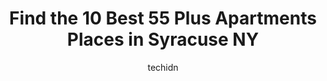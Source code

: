 ---
layout: ampstory
image: https://i0.wp.com/www.depkes.org/wp-content/uploads/2023/06/55-plus-apartments-0-in-syracuse-ny-1685824157.jpeg?resize=640,853
author: techidn
featured: false
description: Discover the impressive array of 55 Plus Apartments options in Syracuse NY, where you can find 10 of the largest 55 Plus Apartments establishments in the area. From renowned classics to hidd
title: Find the 10 Best 55 Plus Apartments Places in Syracuse NY
cover:
   title: Find the 10 Best 55 Plus Apartments Places in Syracuse NY
   subtitle: Rickpate
   background: https://www.depkes.org/wp-content/uploads/2023/06/55-plus-apartments-0-in-syracuse-ny-1685824157.jpeg

pages: 
 - layout: thirds
   top: <h1>#1 The Bernardine</h1>
   bottom: "<p>Place tolive different walks of life here.aides give meds,check on u,more than Brighton Towers, indepent living.bernardine is assisted living facility depends of degree h</p>"
   background: https://www.depkes.org/wp-content/uploads/2023/06/55-plus-apartments-1-in-syracuse-ny-1685824157.jpeg
   backgroundblur: true
 - layout: thirds
   top: <h1>#2 Oaks At Menorah Park Campus</h1>
   bottom: "<p>This is a great independent living facility. I had my parents live there for 3 years many years ago.. it was the right place for them at the time.</p>"
   background: https://www.depkes.org/wp-content/uploads/2023/06/55-plus-apartments-2-in-syracuse-ny-1685824158.jpeg
   cta:
      link: https://www.depkes.org/blog/find-the-10-best-55-plus-apartments-places-in-syracuse-ny/
      text: Find the 10 Best 55 Plus Apartments Places in Syracuse NY
 - layout: thirds
   top: <h1>#3 Solvay Senior Apartments</h1>
   bottom: "<p>200 Russet Ln, Syracuse, NY 13209, United States</p>"
   background: https://www.depkes.org/wp-content/uploads/2023/06/55-plus-apartments-3-in-syracuse-ny-1685824158.jpeg
   cta:
      link: https://www.depkes.org/blog/find-the-10-best-55-plus-apartments-places-in-syracuse-ny/
      text: Find the 10 Best 55 Plus Apartments Places in Syracuse NY
 - layout: thirds
   top: <h1>#4 YMCA Senior Apartments</h1>
   bottom: "<p>326 Montgomery St, Syracuse, NY 13202, United States</p>"
   background: https://images.unsplash.com/photo-1620421680010-0766ff230392?ixlib=rb-4.0.3&ixid=MnwxMjA3fDB8MHxwaG90by1wYWdlfHx8fGVufDB8fHx8&auto=format&fit=crop&w=640&h=853&q=80
   cta:
      link: https://www.depkes.org/blog/find-the-10-best-55-plus-apartments-places-in-syracuse-ny/
      text: Find the 10 Best 55 Plus Apartments Places in Syracuse NY
 - layout: thirds
   top: <h1>#5 Providence House Apartments</h1>
   bottom: "<p>1700 W Onondaga St, Syracuse, NY 13204, United States</p>"
   background: https://images.unsplash.com/photo-1524169358666-79f22534bc6e?ixlib=rb-4.0.3&ixid=MnwxMjA3fDB8MHxwaG90by1wYWdlfHx8fGVufDB8fHx8&auto=format&fit=crop&w=640&h=853&q=80
   cta:
      link: https://www.depkes.org/blog/find-the-10-best-55-plus-apartments-places-in-syracuse-ny/
      text: Find the 10 Best 55 Plus Apartments Places in Syracuse NY
 - layout: thirds
   top: <h1>#6 Pompei North Apartments</h1>
   bottom: "<p>143 Mary St, Syracuse, NY 13208, United States</p>"
   background: https://images.unsplash.com/photo-1515405295579-ba7b45403062?ixlib=rb-4.0.3&ixid=MnwxMjA3fDB8MHxwaG90by1wYWdlfHx8fGVufDB8fHx8&auto=format&fit=crop&w=640&h=853&q=80
   cta:
      link: https://www.depkes.org/blog/find-the-10-best-55-plus-apartments-places-in-syracuse-ny/
      text: Find the 10 Best 55 Plus Apartments Places in Syracuse NY
 - layout: thirds
   top: <h1>#7 The Gardens at St. Anthony</h1>
   bottom: "<p>411 W Colvin St, Syracuse, NY 13205, United States</p>"
   background: https://images.unsplash.com/photo-1614648718611-0635f29016cb?ixlib=rb-4.0.3&ixid=MnwxMjA3fDB8MHxwaG90by1wYWdlfHx8fGVufDB8fHx8&auto=format&fit=crop&w=640&h=853&q=80
   cta:
      link: https://www.depkes.org/blog/find-the-10-best-55-plus-apartments-places-in-syracuse-ny/
      text: Find the 10 Best 55 Plus Apartments Places in Syracuse NY
 - layout: thirds
   middle: Continue reading...
   background: https://images.unsplash.com/photo-1489648022186-8f49310909a0?ixlib=rb-4.0.3&ixid=MnwxMjA3fDB8MHxwaG90by1wYWdlfHx8fGVufDB8fHx8&auto=format&fit=crop&w=640&h=853&q=80
   cta:
      link: https://www.depkes.org/blog/find-the-10-best-55-plus-apartments-places-in-syracuse-ny/
      text: Find the 10 Best 55 Plus Apartments Places in Syracuse NY
      
---